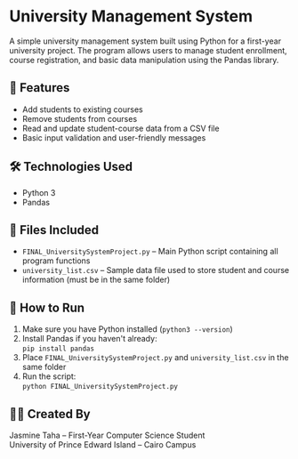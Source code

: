 # University Management System

A simple university management system built using Python for a first-year university project. The program allows users to manage student enrollment, course registration, and basic data manipulation using the Pandas library.

## 📌 Features
- Add students to existing courses
- Remove students from courses
- Read and update student-course data from a CSV file
- Basic input validation and user-friendly messages

## 🛠️ Technologies Used
- Python 3
- Pandas

## 📁 Files Included
- `FINAL_UniversitySystemProject.py` – Main Python script containing all program functions
- `university_list.csv` – Sample data file used to store student and course information (must be in the same folder)

## 🚀 How to Run
1. Make sure you have Python installed (`python3 --version`)
2. Install Pandas if you haven't already:  
   `pip install pandas`
3. Place `FINAL_UniversitySystemProject.py` and `university_list.csv` in the same folder
4. Run the script:  
   `python FINAL_UniversitySystemProject.py`

## 👩‍💻 Created By
Jasmine Taha – First-Year Computer Science Student  
University of Prince Edward Island – Cairo Campus

